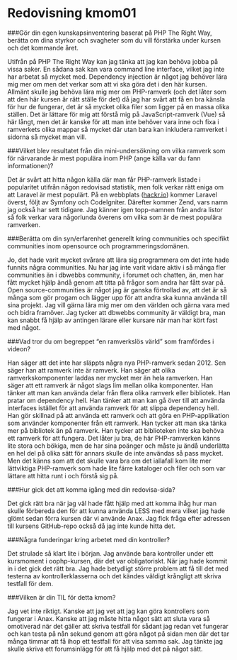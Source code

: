---
---
Redovisning kmom01
=========================





###Gör din egen kunskapsinventering baserat på PHP The Right Way, berätta om dina styrkor och svagheter som du vill förstärka under kursen och det kommande året.

Utifrån på PHP The Right Way kan jag tänka att jag kan behöva jobba på vissa saker. En sådana sak kan vara command line interface, vilket jag inte har arbetat så mycket med. Dependency injection är något jag behöver lära mig mer om men det verkar som att vi ska göra det i den här kursen. Allmänt skulle jag behöva lära mig mer om PHP-ramverk (och det låter som att den här kursen är rätt ställe för det) då jag har svårt att få en bra känsla för hur de fungerar, det är så mycket olika filer som ligger på en massa olika ställen. Det är lättare för mig att förstå mig på JavaScript-ramverk (Vue) så här långt, men det är kanske för att man inte behöver vara inne och fixa i ramverkets olika mappar så mycket där utan bara kan inkludera ramverket i sidorna så mycket man vill.

###Vilket blev resultatet från din mini-undersökning om vilka ramverk som för närvarande är mest populära inom PHP (ange källa var du fann informationen)?

Det är svårt att hitta någon källa där man får PHP-ramverk listade i popularitet utifrån någon redovisad statistik, men folk verkar rätt eniga om att Laravel är mest populärt. På en webbplats ([hackr.io](https://hackr.io/blog/best-php-frameworks)) kommer Laravel överst, följt av Symfony och CodeIgniter. Därefter kommer Zend, vars namn jag också har sett tidigare. Jag känner igen topp-namnen från andra listor så folk verkar vara någorlunda överens om vilka som är de mest populära ramverken.

###Berätta om din syn/erfarenhet generellt kring communities och specifikt communities inom opensource och programmeringsdomänen.

Jo, det hade varit mycket svårare att lära sig programmera om det inte hade funnits några communities. Nu har jag inte varit vidare aktiv i så många fler communities än i dbwebbs community, i forumet och chatten, än, men har fått mycket hjälp ändå genom att titta på frågor som andra har fått svar på. Open source-communities är något jag är ganska förtrollad av, att det är så många som gör progam och lägger upp för att andra ska kunna använda till sina projekt. Jag vill gärna lära mig mer om den världen och gärna vara med och bidra framöver. Jag tycker att dbwebbs community är väldigt bra, man kan snabbt få hjälp av antingen lärare eller kursare när man har kört fast med något.

###Vad tror du om begreppet “en ramverkslös värld” som framfördes i videon?

Han säger att det inte har släppts några nya PHP-ramverk sedan 2012. Sen säger han att ramverk inte är ramverk. Han säger att olika ramverkskomponenter laddas ner mycket mer än hela ramverken. Han säger att ett ramverk är något slags lim mellan olika komponenter. Han tänker att man kan använda delar från flera olika ramverk eller bibliotek. Han pratar om dependency hell. Han tänker att man kan gå över till att använda interfaces istället för att använda ramverk för att slippa dependency hell. Han gör skillnad på att använda ett ramverk och att göra en PHP-applikation som använder komponenter från ett ramverk. Han tycker att man ska tänka mer på bibliotek än på ramverk. Han tycker att biblioteken inte ska behöva ett ramverk för att fungera.
Det låter ju bra, de här PHP-ramverken känns lite stora och bökiga, men de har sina poänger och måste ju ändå underlätta en hel del på olika sätt för annars skulle de inte användas så pass mycket. Men det känns som att det skulle vara bra om det iallafall kom lite mer lättviktiga PHP-ramverk som hade lite färre kataloger och filer och som var lättare att hitta runt i och förstå sig på.

###Hur gick det att komma igång med din redovisa-sida?

Det gick rätt bra när jag väl hade fått hjälp med att komma ihåg hur man skulle förbereda den för att kunna använda LESS med mera vilket jag hade glömt sedan förra kursen där vi använde Anax. Jag fick fråga efter adressen till kursens GitHub-repo också då jag inte kunde hitta det.

###Några funderingar kring arbetet med din kontroller?

Det strulade så klart lite i början. Jag använde bara kontroller under ett kursmoment i oophp-kursen, där det var obligatoriskt. När jag hade kommit in i det gick det rätt bra. Jag hade betydligt större problem att få till det med testerna av kontrollerklasserna och det kändes väldigt krångligt att skriva testfall för dem.

###Vilken är din TIL för detta kmom?

Jag vet inte riktigt. Kanske att jag vet att jag kan göra kontrollers som fungerar i Anax. Kanske att jag måste hitta något sätt att sluta vara så omotiverad när det gäller att skriva testfall för sådant jag redan vet fungerar och kan testa på nån sekund genom att göra något på sidan men där det tar många timmar att få ihop ett testfall för att visa samma sak. Jag tänkte jag skulle skriva ett forumsinlägg för att få hjälp med det på något sätt.
